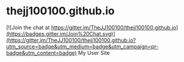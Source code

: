 # thejj100100.github.io

[![Join the chat at https://gitter.im/TheJJ100100/thejj100100.github.io](https://badges.gitter.im/Join%20Chat.svg)](https://gitter.im/TheJJ100100/thejj100100.github.io?utm_source=badge&utm_medium=badge&utm_campaign=pr-badge&utm_content=badge)
My User Site
